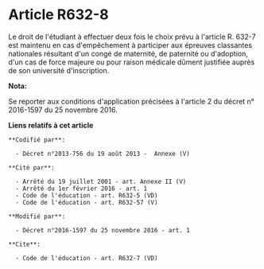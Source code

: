 # Article R632-8

Le droit de l'étudiant à effectuer deux fois le choix prévu à l'article R. 632-7 est maintenu en cas d'empêchement à
participer aux épreuves classantes nationales résultant d'un congé de maternité, de paternité ou d'adoption, d'un cas de
force majeure ou pour raison médicale dûment justifiée auprès de son université d'inscription.

**Nota:**

Se reporter aux conditions d'application précisées à l'article 2 du décret n° 2016-1597 du 25 novembre 2016.

**Liens relatifs à cet article**

	**Codifié par**:

	  - Décret n°2013-756 du 19 août 2013 -  Annexe (V)

	**Cité par**:

	  - Arrêté du 19 juillet 2001 - art. Annexe II (V)
	  - Arrêté du 1er février 2016 - art. 1
	  - Code de l'éducation - art. R632-5 (VD)
	  - Code de l'éducation - art. R632-57 (V)

	**Modifié par**:

	  - Décret n°2016-1597 du 25 novembre 2016 - art. 1

	**Cite**:

	  - Code de l'éducation - art. R632-7 (VD)
